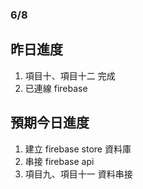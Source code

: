 ### 6/8 ###
## 昨日進度 ##
1. 項目十、項目十二 完成
2. 已連線 firebase
## 預期今日進度 ##
1. 建立 firebase store 資料庫
2. 串接 firebase api
3. 項目九、項目十一 資料串接



